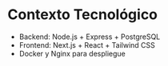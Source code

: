 # Contexto Tecnológico

- Backend: Node.js + Express + PostgreSQL
- Frontend: Next.js + React + Tailwind CSS
- Docker y Nginx para despliegue 